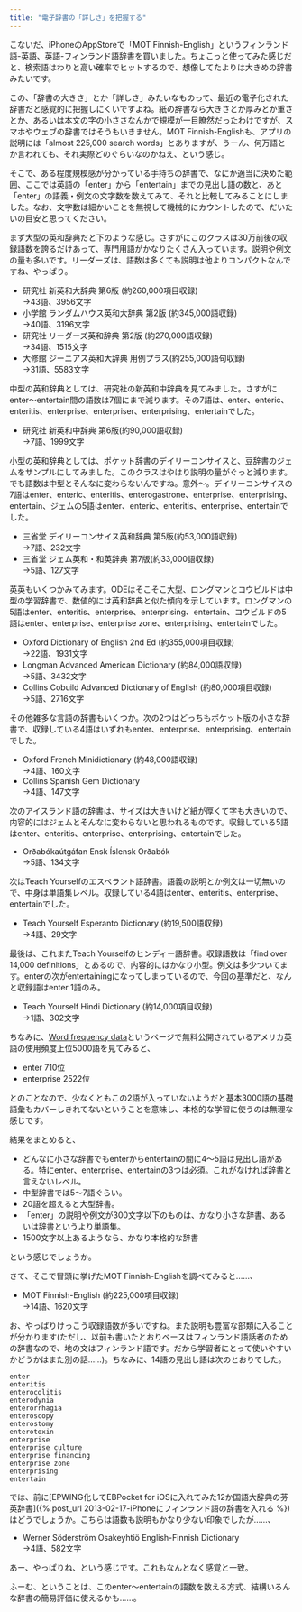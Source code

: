 ```yaml
---
title: "電子辞書の「詳しさ」を把握する"
---
```


こないだ、iPhoneのAppStoreで「MOT Finnish-English」というフィンランド語-英語、英語-フィンランド語辞書を買いました。ちょこっと使ってみた感じだと、検索語はわりと高い確率でヒットするので、想像してたよりは大きめの辞書みたいです。

この、「辞書の大きさ」とか「詳しさ」みたいなものって、最近の電子化された辞書だと感覚的に把握しにくいですよね。紙の辞書なら大きさとか厚みとか重さとか、あるいは本文の字の小ささなんかで規模が一目瞭然だったわけですが、スマホやウェブの辞書ではそうもいきません。MOT Finnish-Englishも、アプリの説明には「almost 225,000 search words」とありますが、うーん、何万語とか言われても、それ実際どのぐらいなのかねえ、という感じ。

そこで、ある程度規模感が分かっている手持ちの辞書で、なにか適当に決めた範囲、ここでは英語の「enter」から「entertain」までの見出し語の数と、あと「enter」の語義・例文の文字数を数えてみて、それと比較してみることにしました。なお、文字数は細かいことを無視して機械的にカウントしたので、だいたいの目安と思ってください。

まず大型の英和辞典だと下のような感じ。さすがにこのクラスは30万前後の収録語数を誇るだけあって、専門用語がかなりたくさん入っています。説明や例文の量も多いです。リーダーズは、語数は多くても説明は他よりコンパクトなんですね、やっぱり。

- 研究社 新英和大辞典 第6版 (約260,000項目収録)  
  →43語、3956文字
- 小学館 ランダムハウス英和大辞典 第2版 (約345,000語収録)  
  →40語、3196文字
- 研究社 リーダーズ英和辞典 第2版 (約270,000語収録)  
  →34語、1515文字
- 大修館 ジーニアス英和大辞典 用例プラス(約255,000語句収録)  
  →31語、5583文字

中型の英和辞典としては、研究社の新英和中辞典を見てみました。さすがにenter～entertain間の語数は7個にまで減ります。その7語は、enter、enteric、enteritis、enterprise、enterpriser、enterprising、entertainでした。

- 研究社 新英和中辞典 第6版(約90,000語収録)  
  →7語、1999文字

小型の英和辞典としては、ポケット辞書のデイリーコンサイスと、豆辞書のジェムをサンプルにしてみました。このクラスはやはり説明の量がぐっと減ります。でも語数は中型とそんなに変わらないんですね。意外～。デイリーコンサイスの7語はenter、enteric、enteritis、enterogastrone、enterprise、enterprising、entertain、ジェムの5語はenter、enteric、enteritis、enterprise、entertainでした。

- 三省堂 デイリーコンサイス英和辞典 第5版(約53,000語収録)  
  →7語、232文字
- 三省堂 ジェム英和・和英辞典 第7版(約33,000語収録)  
  →5語、127文字

英英もいくつかみてみます。ODEはそこそこ大型、ロングマンとコウビルドは中型の学習辞書で、数値的には英和辞典と似た傾向を示しています。ロングマンの5語はenter、enteritis、enterprise、enterprising、entertain、コウビルドの5語はenter、enterprise、enterprise zone、enterprising、entertainでした。

- Oxford Dictionary of English 2nd Ed (約355,000項目収録)  
  →22語、1931文字
- Longman Advanced American Dictionary (約84,000語収録)  
  →5語、3432文字
- Collins Cobuild Advanced Dictionary of English (約80,000項目収録)  
  →5語、2716文字

その他雑多な言語の辞書もいくつか。次の2つはどっちもポケット版の小さな辞書で、収録している4語はいずれもenter、enterprise、enterprising、entertainでした。

- Oxford French Minidictionary (約48,000語収録)  
  →4語、160文字
- Collins Spanish Gem Dictionary  
  →4語、147文字

次のアイスランド語の辞書は、サイズは大きいけど紙が厚くて字も大きいので、内容的にはジェムとそんなに変わらないと思われるものです。収録している5語はenter、enteritis、enterprise、enterprising、entertainでした。

- Orðabókaútgáfan Ensk Íslensk Orðabók  
  →5語、134文字

次はTeach Yourselfのエスペラント語辞書。語義の説明とか例文は一切無いので、中身は単語集レベル。収録している4語はenter、enteritis、enterprise、entertainでした。

- Teach Yourself Esperanto Dictionary (約19,500語収録)  
  →4語、29文字

最後は、これまたTeach Yourselfのヒンディー語辞書。収録語数は「find over 14,000 definitions」とあるので、内容的にはかなり小型。例文は多少ついてます。enterの次がentertainingになってしまっているので、今回の基準だと、なんと収録語はenter 1語のみ。

- Teach Yourself Hindi Dictionary (約14,000項目収録)  
  →1語、302文字

ちなみに、[Word frequency data](http://www.wordfrequency.info)というページで無料公開されているアメリカ英語の使用頻度上位5000語を見てみると、

- enter 710位
- enterprise 2522位

とのことなので、少なくともこの2語が入っていないようだと基本3000語の基礎語彙もカバーしきれてないということを意味し、本格的な学習に使うのは無理な感じです。

結果をまとめると、

- どんなに小さな辞書でもenterからentertainの間に4～5語は見出し語がある。特にenter、enterprise、entertainの3つは必須。これがなければ辞書と言えないレベル。
- 中型辞書では5～7語ぐらい。
- 20語を超えると大型辞書。
- 「enter」の説明や例文が300文字以下のものは、かなり小さな辞書、あるいは辞書というより単語集。
- 1500文字以上あるようなら、かなり本格的な辞書

という感じでしょうか。

さて、そこで冒頭に挙げたMOT Finnish-Englishを調べてみると……、

- MOT Finnish-English (約225,000項目収録)  
  →14語、1620文字

お、やっぱりけっこう収録語数が多いですね。また説明も豊富な部類に入ることが分かります(ただし、以前も書いたとおりベースはフィンランド語話者のための辞書なので、地の文はフィンランド語です。だから学習者にとって使いやすいかどうかはまた別の話……)。ちなみに、14語の見出し語は次のとおりでした。

    enter
    enteritis
    enterocolitis
    enterodynia
    enterorrhagia
    enteroscopy
    enterostomy
    enterotoxin
    enterprise
    enterprise culture
    enterprise financing
    enterprise zone
    enterprising
    entertain

では、前に[EPWING化してEBPocket for iOSに入れてみた12か国語大辞典の芬英辞書]({% post_url 2013-02-17-iPhoneにフィンランド語の辞書を入れる %})はどうでしょうか。こちらは語数も説明もかなり少ない印象でしたが……、

- Werner Söderström Osakeyhtiö English-Finnish Dictionary  
  →4語、582文字

あー、やっぱりね、という感じです。これもなんとなく感覚と一致。

ふーむ、ということは、このenter～entertainの語数を数える方式、結構いろんな辞書の簡易評価に使えるかも……。
